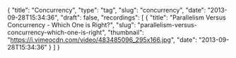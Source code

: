 {
  "title": "Concurrency",
  "type": "tag",
  "slug": "concurrency",
  "date": "2013-09-28T15:34:36",
  "draft": false,
  "recordings": [
    {
      "title": "Parallelism Versus Concurrency - Which One is Right?",
      "slug": "parallelism-versus-concurrency-which-one-is-right",
      "thumbnail": "https://i.vimeocdn.com/video/483485096_295x166.jpg",
      "date": "2013-09-28T15:34:36"
    }
  ]
}